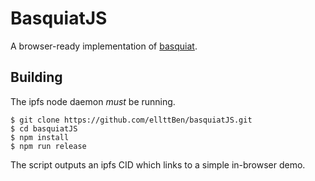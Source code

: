 # BasquiatJS

A browser-ready implementation of [basquiat](https://github.com/fission-suite/basquiat).

## Building

The ipfs node daemon *must* be running.

```shell script
$ git clone https://github.com/ellttBen/basquiatJS.git
$ cd basquiatJS
$ npm install
$ npm run release
```

The script outputs an ipfs CID which links to a simple in-browser demo.